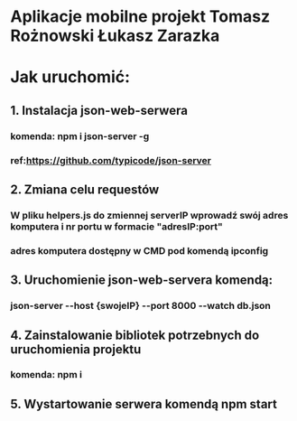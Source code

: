 # Aplikacje mobilne projekt Tomasz Rożnowski Łukasz Zarazka
# Jak uruchomić:
## 1. Instalacja json-web-serwera
### komenda: npm i json-server -g
### ref:https://github.com/typicode/json-server
## 2. Zmiana celu requestów
### W pliku helpers.js do zmiennej serverIP wprowadź swój adres komputera i nr portu w formacie "adresIP:port"
### adres komputera dostępny w CMD pod komendą ipconfig
## 3. Uruchomienie json-web-servera komendą:
### json-server --host {swojeIP} --port 8000  --watch db.json
## 4. Zainstalowanie bibliotek potrzebnych do uruchomienia projektu
### komenda: npm i
## 5. Wystartowanie serwera komendą npm start

